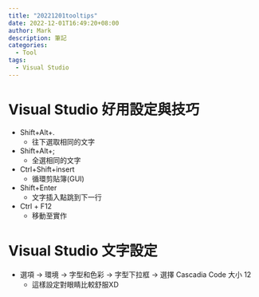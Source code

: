 ```yaml
---
title: "20221201tooltips"
date: 2022-12-01T16:49:20+08:00
author: Mark
description: 筆記
categories:
  - Tool
tags:
  - Visual Studio 
---
```


# Visual Studio 好用設定與技巧

- Shift+Alt+.
  - 往下選取相同的文字
- Shift+Alt+;
  - 全選相同的文字
- Ctrl+Shift+insert
  - 循環剪貼簿(GUI)
- Shift+Enter
  - 文字插入點跳到下一行
- Ctrl + F12
  - 移動至實作

# Visual Studio 文字設定

* 選項 &rarr; 環境  &rarr; 字型和色彩  &rarr; 字型下拉框  &rarr; 選擇 Cascadia Code 大小 12 
  - 這樣設定對眼睛比較舒服XD